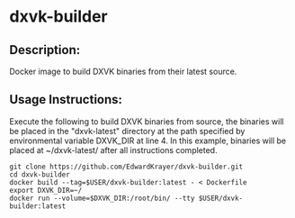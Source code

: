 # dxvk-builder

## Description:

Docker image to build DXVK binaries from their latest source.

## Usage Instructions:

Execute the following to build DXVK binaries from source, the binaries will be placed in the "dxvk-latest" directory at the path specified by environmental variable DXVK_DIR at line 4. In this example, binaries will be placed at ~/dxvk-latest/ after all instructions completed.

	git clone https://github.com/EdwardKrayer/dxvk-builder.git
	cd dxvk-builder
	docker build --tag=$USER/dxvk-builder:latest - < Dockerfile
	export DXVK_DIR=~/
	docker run --volume=$DXVK_DIR:/root/bin/ --tty $USER/dxvk-builder:latest